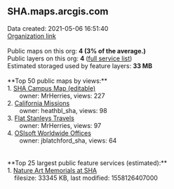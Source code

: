 <h2>SHA.maps.arcgis.com</h2> Data created: 2021-05-06 16:51:40 <br /><a target='new' href='https://SHA.maps.arcgis.com'>Organization link</a><br /><br />Public maps on this org: <b>4 (3% of the average.)</b><br />Public layers on this org: <b>4 </b>(<a target='new' href='https://services.arcgis.com/8pHIzBXx5OCm1mmv/ArcGIS/rest/services'>full service list</a>)<br />Estimated storaged used by feature layers: <b>33 MB</b><br /><br />**Top 50 public maps by views:**<br />  1. <a target='new' href='https://www.arcgis.com/home/item.html?id=bfcaf288cfb44912874b2af5a29166e3'>SHA Campus Map (editable)</a> <br />  &nbsp;&nbsp;&nbsp;&nbsp; &nbsp;&nbsp;owner: MrHerries, views: 227<br />  2. <a target='new' href='https://www.arcgis.com/home/item.html?id=5c9c98716199494d961ac37a0df539bc'>California Missions</a> <br />  &nbsp;&nbsp;&nbsp;&nbsp; &nbsp;&nbsp;owner: heathbl_sha, views: 98<br />  3. <a target='new' href='https://www.arcgis.com/home/item.html?id=cb6a069a46f64258b789263336121089'>Flat Stanleys Travels</a> <br />  &nbsp;&nbsp;&nbsp;&nbsp; &nbsp;&nbsp;owner: MrHerries, views: 97<br />  4. <a target='new' href='https://www.arcgis.com/home/item.html?id=c810ef4523d14971a6bf3b8091a6f457'>OSIsoft Worldwide Offices</a> <br />  &nbsp;&nbsp;&nbsp;&nbsp; &nbsp;&nbsp;owner: jblatchford_sha, views: 64<br /><br /><br />**Top 25 largest public feature services (estimated):**<br /> 1. <a target='new' href='https://www.arcgis.com/home/item.html?id=b117878f732d42f793281803884d189a'>Nature Art Memorials at SHA</a><br /> &nbsp;&nbsp;&nbsp;&nbsp;filesize: 33345 KB, last modified: 1558126407000<br />